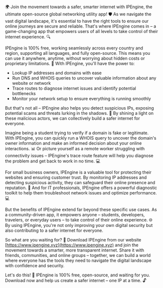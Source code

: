 🌍 Join the movement towards a safer, smarter internet with IPEngine, the ultimate open-source global networking utility app! 🛡️ As we navigate the vast digital landscape, it's essential to have the right tools to ensure our online journeys are secure and reliable. That's where IPEngine comes in – a game-changing app that empowers users of all levels to take control of their internet experience. 🔍

IPEngine is 100% free, working seamlessly across every country and region, supporting all languages, and fully open-source. This means you can use it anywhere, anytime, without worrying about hidden costs or proprietary limitations. 📡 With IPEngine, you'll have the power to:

* Lookup IP addresses and domains with ease
* Run DNS and WHOIS queries to uncover valuable information about any website or network
* Trace routes to diagnose internet issues and identify potential bottlenecks
* Monitor your network setup to ensure everything is running smoothly

But that's not all – IPEngine also helps you detect suspicious IPs, exposing potential scams and threats lurking in the shadows. 🚀 By shining a light on these malicious actors, we can collectively build a safer internet for everyone.

Imagine being a student trying to verify if a domain is fake or legitimate. With IPEngine, you can quickly run a WHOIS query to uncover the domain's owner information and make an informed decision about your online interactions. 📊 Or picture yourself as a remote worker struggling with connectivity issues – IPEngine's trace route feature will help you diagnose the problem and get back to work in no time. 💻

For small business owners, IPEngine is a valuable tool for protecting their websites and ensuring customer trust. By monitoring IP addresses and detecting suspicious activity, they can safeguard their online presence and reputation. 🏢 And for IT professionals, IPEngine offers a powerful diagnostic toolkit to help them troubleshoot network issues and optimize performance. 💻

But the benefits of IPEngine extend far beyond these specific use cases. As a community-driven app, it empowers anyone – students, developers, travelers, or everyday users – to take control of their online experience. 🌐 By using IPEngine, you're not only improving your own digital security but also contributing to a safer internet for everyone.

So what are you waiting for? 🎉 Download IPEngine from our website [https://www.ipengine.xyz](https://www.ipengine.xyz) and join the movement towards a smarter, more transparent internet. Share it with friends, communities, and online groups – together, we can build a world where everyone has the tools they need to navigate the digital landscape with confidence and security.

Let's do this! 💪 IPEngine is 100% free, open-source, and waiting for you. Download now and help us create a safer internet – one IP at a time. 🔓